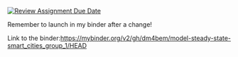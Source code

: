 [![Review Assignment Due Date](https://classroom.github.com/assets/deadline-readme-button-24ddc0f5d75046c5622901739e7c5dd533143b0c8e959d652212380cedb1ea36.svg)](https://classroom.github.com/a/8uwAvp-9)

Remember to launch in my binder after a change! 

Link to the binder:https://mybinder.org/v2/gh/dm4bem/model-steady-state-smart_cities_group_1/HEAD
